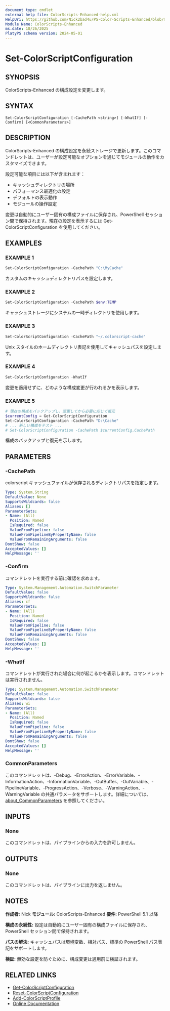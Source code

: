 ```yaml
---
document type: cmdlet
external help file: ColorScripts-Enhanced-help.xml
HelpUri: https://github.com/Nick2bad4u/PS-Color-Scripts-Enhanced/blob/main/ColorScripts-Enhanced/ja/Set-ColorScriptConfiguration.md
Module Name: ColorScripts-Enhanced
ms.date: 10/26/2025
PlatyPS schema version: 2024-05-01
---
```


# Set-ColorScriptConfiguration

## SYNOPSIS

ColorScripts-Enhanced の構成設定を変更します。

## SYNTAX

```
Set-ColorScriptConfiguration [-CachePath <string>] [-WhatIf] [-Confirm] [<CommonParameters>]
```

## DESCRIPTION

ColorScripts-Enhanced の構成設定を永続ストレージで更新します。このコマンドレットは、ユーザーが設定可能なオプションを通じてモジュールの動作をカスタマイズできます。

設定可能な項目には以下が含まれます：
- キャッシュディレクトリの場所
- パフォーマンス最適化の設定
- デフォルトの表示動作
- モジュールの操作設定

変更は自動的にユーザー固有の構成ファイルに保存され、PowerShell セッション間で保持されます。現在の設定を表示するには Get-ColorScriptConfiguration を使用してください。

## EXAMPLES

### EXAMPLE 1

```powershell
Set-ColorScriptConfiguration -CachePath "C:\MyCache"
```

カスタムのキャッシュディレクトリパスを設定します。

### EXAMPLE 2

```powershell
Set-ColorScriptConfiguration -CachePath $env:TEMP
```

キャッシュストレージにシステムの一時ディレクトリを使用します。

### EXAMPLE 3

```powershell
Set-ColorScriptConfiguration -CachePath "~/.colorscript-cache"
```

Unix スタイルのホームディレクトリ表記を使用してキャッシュパスを設定します。

### EXAMPLE 4

```powershell
Set-ColorScriptConfiguration -WhatIf
```

変更を適用せずに、どのような構成変更が行われるかを表示します。

### EXAMPLE 5

```powershell
# 現在の構成をバックアップし、変更してから必要に応じて復元
$currentConfig = Get-ColorScriptConfiguration
Set-ColorScriptConfiguration -CachePath "D:\Cache"
# ... 新しい構成をテスト ...
# Set-ColorScriptConfiguration -CachePath $currentConfig.CachePath
```

構成のバックアップと復元を示します。

## PARAMETERS

### -CachePath

colorscript キャッシュファイルが保存されるディレクトリパスを指定します。

```yaml
Type: System.String
DefaultValue: None
SupportsWildcards: false
Aliases: []
ParameterSets:
- Name: (All)
  Position: Named
  IsRequired: false
  ValueFromPipeline: false
  ValueFromPipelineByPropertyName: false
  ValueFromRemainingArguments: false
DontShow: false
AcceptedValues: []
HelpMessage: ''
```

### -Confirm

コマンドレットを実行する前に確認を求めます。

```yaml
Type: System.Management.Automation.SwitchParameter
DefaultValue: false
SupportsWildcards: false
Aliases: cf
ParameterSets:
- Name: (All)
  Position: Named
  IsRequired: false
  ValueFromPipeline: false
  ValueFromPipelineByPropertyName: false
  ValueFromRemainingArguments: false
DontShow: false
AcceptedValues: []
HelpMessage: ''
```

### -WhatIf

コマンドレットが実行された場合に何が起こるかを表示します。コマンドレットは実行されません。

```yaml
Type: System.Management.Automation.SwitchParameter
DefaultValue: false
SupportsWildcards: false
Aliases: wi
ParameterSets:
- Name: (All)
  Position: Named
  IsRequired: false
  ValueFromPipeline: false
  ValueFromPipelineByPropertyName: false
  ValueFromRemainingArguments: false
DontShow: false
AcceptedValues: []
HelpMessage: ''
```

### CommonParameters

このコマンドレットは、-Debug、-ErrorAction、-ErrorVariable、-InformationAction、-InformationVariable、-OutBuffer、-OutVariable、-PipelineVariable、-ProgressAction、-Verbose、-WarningAction、-WarningVariable の共通パラメータをサポートします。詳細については、[about_CommonParameters](https://go.microsoft.com/fwlink/?LinkID=113216) を参照してください。

## INPUTS

### None

このコマンドレットは、パイプラインからの入力を許可しません。

## OUTPUTS

### None

このコマンドレットは、パイプラインに出力を返しません。

## NOTES

**作成者:** Nick
**モジュール:** ColorScripts-Enhanced
**要件:** PowerShell 5.1 以降

**構成の永続性:**
設定は自動的にユーザー固有の構成ファイルに保存され、PowerShell セッション間で保持されます。

**パスの解決:**
キャッシュパスは環境変数、相対パス、標準の PowerShell パス表記をサポートします。

**検証:**
無効な設定を防ぐために、構成変更は適用前に検証されます。

## RELATED LINKS

- [Get-ColorScriptConfiguration](Get-ColorScriptConfiguration.md)
- [Reset-ColorScriptConfiguration](Reset-ColorScriptConfiguration.md)
- [Add-ColorScriptProfile](Add-ColorScriptProfile.md)
- [Online Documentation](https://github.com/Nick2bad4u/ps-color-scripts-enhanced)
